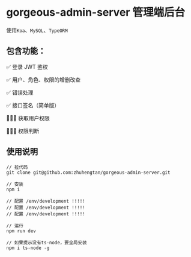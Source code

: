 # gorgeous-admin-server 管理端后台

使用`Koa`、`MySQL`、`TypeORM`

## 包含功能：
✅ 登录 JWT 鉴权

✅ 用户、角色、权限的增删改查

✅ 错误处理

✅ 接口签名（简单版）

👨🏻‍💻 获取用户权限

👨🏻‍💻 权限判断

## 使用说明

```
// 拉代码
git clone git@github.com:zhuhengtan/gorgeous-admin-server.git

// 安装
npm i

// 配置 /env/development !!!!!
// 配置 /env/development !!!!!
// 配置 /env/development !!!!!

// 运行
npm run dev

// 如果提示没有ts-node，要全局安装
npm i ts-node -g

```

